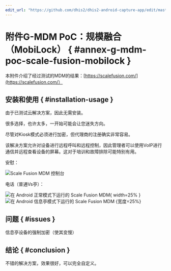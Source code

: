 ```yaml
---
edit_url: "https://github.com/dhis2/dhis2-android-capture-app/edit/master/docs/src/commonmark/en/content/mdm/A-g-scalefusion.md" 
---
```

# 附件G-MDM PoC：规模融合（MobiLock）  { #annex-g-mdm-poc-scale-fusion-mobilock } 

本附件介绍了经过测试的MDM的结果：[https://scalefusion.com/](https://scalefusion.com/）


## 安装和使用  { #installation-usage } 

由于已测试云解决方案，因此无需安装。

很多选择，也许太多，一开始可能会让您迷失方向。

尽管对Kiosk模式必须进行加密，但代理商的注册确实非常容易。

该解决方案允许对设备进行远程呼叫和远程控制，因此管理者可以使用VoIP进行通信并远程查看设备的屏幕。这对于培训和故障排除可能特别有用。

安慰：

![Scale Fusion MDM 控制台](../content/mdm/resources/images/image8.png)


电话（普通Vs亭）：

![在 Android 正常模式下运行的 Scale Fusion MDM](../content/mdm/resources/images/image13.png){ width=25% } ![在 Android 信息亭模式下运行的 Scale Fusion MDM](../content/mdm/resources/images/image4.png) {宽度=25%}


## 问题  { #issues } 

信息亭设备的强制加密（使其变慢）


## 结论 { #conclusion } 

不错的解决方案，效果很好，可以完全自定义。


